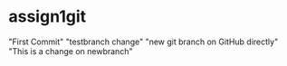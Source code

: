 # assign1git
"First Commit"
"testbranch change"
"new git branch on GitHub directly"
"This is a change on newbranch"

